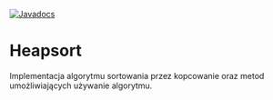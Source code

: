 [![Javadocs](https://www.javadoc.io/badge/SimpleMethod/Heapsort.svg)](https://www.javadoc.io/doc/SimpleMethod/Heapsort)
# Heapsort
Implementacja algorytmu sortowania przez kopcowanie oraz metod umożliwiających używanie algorytmu.
